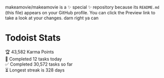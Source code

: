 makeamovie/makeamovie is a ✨ special ✨ repository because its `README.md` (this file) appears on your GitHub profile.
You can click the Preview link to take a look at your changes. darn right ya can

# Todoist Stats

<!-- TODO-IST:START -->
🏆  43,582 Karma Points           
🌸  Completed 12 tasks today           
✅  Completed 30,572 tasks so far           
⏳  Longest streak is 328 days
<!-- TODO-IST:END -->